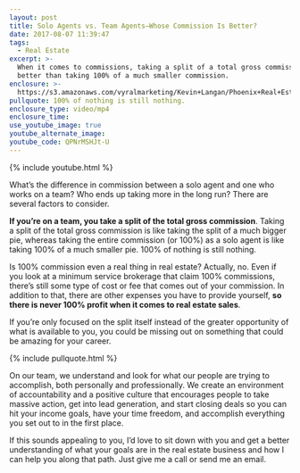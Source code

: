 ```yaml
---
layout: post
title: Solo Agents vs. Team Agents—Whose Commission Is Better?
date: 2017-08-07 11:39:47
tags:
  - Real Estate
excerpt: >-
  When it comes to commissions, taking a split of a total gross commission is
  better than taking 100% of a much smaller commission.
enclosure: >-
  https://s3.amazonaws.com/vyralmarketing/Kevin+Langan/Phoenix+Real+Estate+Agent+Commissions.mp4
pullquote: 100% of nothing is still nothing.
enclosure_type: video/mp4
enclosure_time:
use_youtube_image: true
youtube_alternate_image:
youtube_code: QPNrMSHJt-U
---
```



{% include youtube.html %}

What’s the difference in commission between a solo agent and one who works on a team? Who ends up taking more in the long run? There are several factors to consider.&nbsp;

**If you’re on a team, you take a split of the total gross commission**. Taking a split of the total gross commission is like taking the split of a much bigger pie, whereas taking the entire commission (or 100%) as a solo agent is like taking 100% of a much smaller pie. 100% of nothing is still nothing.&nbsp;

Is 100% commission even a real thing in real estate? Actually, no. Even if you look at a minimum service brokerage that claim 100% commissions, there’s still some type of cost or fee that comes out of your commission. In addition to that, there are other expenses you have to provide yourself, **so there is never 100% profit when it comes to real estate sales**.&nbsp;

If you’re only focused on the split itself instead of the greater opportunity of what is available to you, you could be missing out on something that could be amazing for your career.&nbsp;

{% include pullquote.html %}

On our team, we understand and look for what our people are trying to accomplish, both personally and professionally. We create an environment of accountability and a positive culture that encourages people to take massive action, get into lead generation, and start closing deals so you can hit your income goals, have your time freedom, and accomplish everything you set out to in the first place.&nbsp;

If this sounds appealing to you, I’d love to sit down with you and get a better understanding of what your goals are in the real estate business and how I can help you along that path. Just give me a call or send me an email.